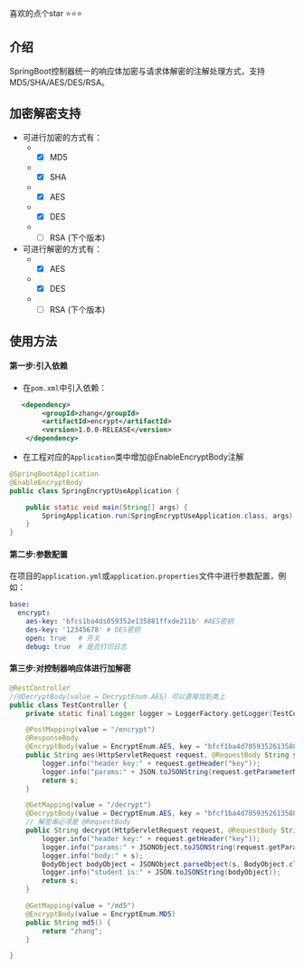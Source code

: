 喜欢的点个star ⭐️⭐️⭐️
## 介绍
 SpringBoot控制器统一的响应体加密与请求体解密的注解处理方式，支持MD5/SHA/AES/DES/RSA。
## 加密解密支持
- 可进行加密的方式有：
    - - [x] MD5
    - - [x] SHA
    - - [x] AES
    - - [x] DES
    - - [ ] RSA (下个版本)
- 可进行解密的方式有：
    - - [x] AES
    - - [x] DES
    - - [ ] RSA (下个版本)
## 使用方法
#### 第一步:引入依赖
- 在`pom.xml`中引入依赖：
```xml
   <dependency>
        <groupId>zhang</groupId>
        <artifactId>encrypt</artifactId>
        <version>1.0.0-RELEASE</version>
    </dependency>
```
- 在工程对应的`Application`类中增加@EnableEncryptBody注解 
```java
@SpringBootApplication
@EnableEncryptBody
public class SpringEncryptUseApplication {

    public static void main(String[] args) {
        SpringApplication.run(SpringEncryptUseApplication.class, args);
    }
}
```
#### 第二步:参数配置
在项目的`application.yml`或`application.properties`文件中进行参数配置，例如：
```yaml
base:
  encrypt:
    aes-key: 'bfcs1ba4ds059352e135881ffxde211b' #AES密钥
    des-key: '12345678' # DES密钥
    open: true   # 开关
    debug: true  # 是否打印日志
```

#### 第三步:对控制器响应体进行加解密
```java
@RestController
//@DecryptBody(value = DecryptEnum.AES) 可以直接加到类上
public class TestController {
    private static final Logger logger = LoggerFactory.getLogger(TestController.class);

    @PostMapping(value = "/encrypt")
    @ResponseBody
    @EncryptBody(value = EncryptEnum.AES, key = "bfcf1ba4d7059352613588effbfe8f0b")
    public String aes(HttpServletRequest request, @RequestBody String s) {
        logger.info("header key:" + request.getHeader("key"));
        logger.info("params:" + JSON.toJSONString(request.getParameterMap()));
        return s;
    }

    @GetMapping(value = "/decrypt")
    @DecryptBody(value = DecryptEnum.AES, key = "bfcf1ba4d7059352613588effbfe8f0b")
    // 解密串必须是 @RequestBody
    public String decrypt(HttpServletRequest request, @RequestBody String s) {
        logger.info("header key:" + request.getHeader("key"));
        logger.info("params:" + JSONObject.toJSONString(request.getParameterMap()));
        logger.info("body:" + s);
        BodyObject bodyObject = JSONObject.parseObject(s, BodyObject.class);
        logger.info("student is:" + JSON.toJSONString(bodyObject));
        return s;
    }

    @GetMapping(value = "/md5")
    @EncryptBody(value = EncryptEnum.MD5)
    public String md5() {
        return "zhang";
    }

}

```

